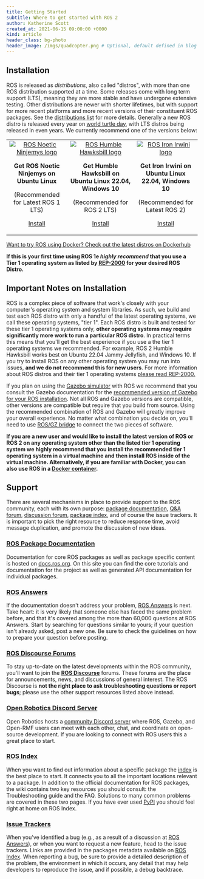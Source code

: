 ```yaml
---
title: Getting Started
subtitle: Where to get started with ROS 2
author: Katherine Scott
created_at: 2021-06-15 09:00:00 +0000
kind: article
header_class: bg-photo
header_image: /imgs/quadcopter.png # Optional, default defined in blog layout
---
```


## Installation

ROS is released as *distributions*, also called "distros", with more than one ROS distribution supported at a time. Some releases come with long term support (LTS), meaning they are more stable and have undergone extensive testing. Other distributions are newer with shorter lifetimes, but with support for more recent platforms and more recent versions of their constituent ROS packages. See the [distributions list](http://docs.ros.org/) for more details. Generally a new ROS distro is released every year on [world turtle day](https://www.worldturtleday.org/), with LTS distros being released in even years. We currently recommend one of the versions below:

<table style="text-align: center">
<tr>
<td style="border: none;">
<a href="http://wiki.ros.org/noetic/Installation/Ubuntu">
<img src="/imgs/noetic.png" alt="ROS Noetic Ninjemys logo" style="float: center; max-height: 120px; vertical-align: middle">
</a>
<p><b>Get ROS Noetic Ninjemys on Ubuntu Linux</b></p>
<p>(Recommended for Latest ROS 1 LTS)</p>
<p><a class="btn btn-large btn-download" href="http://wiki.ros.org/noetic/Installation/Ubuntu">Install</a>
</p>
</td>
<td style="border: none;">
<a href="https://docs.ros.org/en/humble/Installation.html">
<img src="/imgs/humble.png" alt="ROS Humble Hawksbill logo" style="float: center; max-height: 120px; vertical-align: middle">
</a>
<p><b>Get Humble Hawksbill on Ubuntu Linux 22.04, Windows 10</b></p>
<p>(Recommended for ROS 2 LTS)</p>
<p><a class="btn btn-large btn-download" href="https://docs.ros.org/en/humble/Installation.html">Install</a>
</p>
</td>
<td style="border: none;">
<a href="https://docs.ros.org/en/iron/Installation.html">
<img src="/imgs/iron.png" alt="ROS Iron Irwini logo" style="float: center; max-height: 120px; vertical-align: middle">
</a>
<p><b>Get Iron Irwini on Ubuntu Linux 22.04, Windows 10</b></p>
<p>(Recommended for Latest ROS 2)</p>
<p><a class="btn btn-large btn-download" href="https://docs.ros.org/en/iron/Installation.html">Install</a>
</p>
</td>
</tr>
</table>

[Want to try ROS using Docker? Check out the latest distros on Dockerhub](https://hub.docker.com/_/ros/)

**If this is your first time using ROS 1e *highly recommend* that you use a Tier 1 operating system as listed by [REP-2000](https://www.ros.org/reps/rep-2000.html) for your desired ROS Distro.**

## Important Notes on Installation

ROS is a complex piece of software that work's closely with your computer's
operating system and system libraries.  As such, we build and test each ROS
distro with only a handful of the latest operating systems, we call these
operating systems, "tier 1".  Each ROS distro is built and tested for these tier
1 operating systems only, **other operating systems may require significantly
more work to run a particular ROS distro**.  In practical terms this means that
you'll get the best experience if you use a the tier 1 operating systems we
recommended.  For example, ROS 2 Humble Hawksbill works best on Ubuntu 22.04
Jammy Jellyfish, and Windows 10.  If you try to install ROS on any other
operating system you may run into issues, **and we do not recommend this for new
users**.  For more information about ROS distros and their tier 1 operating
systems [please read REP-2000.](https://www.ros.org/reps/rep-2000.html)

If you plan on using the [Gazebo simulator](https://gazebosim.org/home) with ROS
we recommend that you consult the Gazebo documentation for the [recommended
version of Gazebo for your ROS
installation](https://gazebosim.org/docs/garden/ros_installation). Not all ROS
and Gazebo versions are compatible, other versions are compatible but require
that you build from source. Using the recommended combination of ROS and Gazebo
will greatly improve your overall experience. No matter what combination you
decide on, you'll need to use [ROS/GZ
bridge](https://github.com/gazebosim/ros_gz) to connect the two pieces of
software.

**If you are a new user and would like to install the latest version of ROS or
ROS 2 on any operating system other than the listed tier 1 operating system we
highly recommend that you install the recommended tier 1 operating system in a
virtual machine and then install ROS inside of the virtual
machine. Alternatively, if you are familiar with Docker, you can also use ROS in
a [Docker container](https://hub.docker.com/_/ros/).**

## Support

There are several mechanisms in place to provide support to the ROS community,
each with its own purpose: [package documentation](https://docs.ros.org), [Q&A
forum](https://answers.ros.org), [discussion forum](https://discourse.ros.org),
[package index](https://index.ros.org), and of course the issue trackers.  It is
important to pick the right resource to reduce response time, avoid message
duplication, and promote the discussion of new ideas.

### [ROS Package Documentation <i style="font-size: 1rem;" class="fas fa-file-code"></i>](https://docs.ros.org)
Documentation for core ROS packages as well as package specific content is
hosted on [docs.ros.org](https://docs.ros.org).  On this site you can find the
core tutorials and documentation for the project as well as generated API
documentation for individual packages.

### [ROS Answers <i style="font-size: 1rem;" class="fas fa-question-circle"></i>](https://answers.ros.org)
If the documentation doesn't address your problem, [ROS
Answers](https://answers.ros.org) is next.  Take heart: it is very likely that
someone else has faced the same problem before, and that it's covered among the
more than 60,000 questions at ROS Answers.  Start by searching for questions
similar to yours; if your question isn't already asked, post a new one. Be sure
to check the guidelines on how to prepare your question before posting.

### [ROS Discourse Forums <i style="font-size: 1rem;" class="fas fa-comments"></i>](https://discourse.ros.org)

To stay up-to-date on the latest developments within the ROS community, you'll
want to join the **[ROS Discourse](https://discourse.ros.org)** forums.  These
forums are the place for announcements, news, and discussions of general
interest.  The ROS Discourse is **not the right place to ask troubleshooting
questions or report bugs**; please use the other support resources listed above
instead.

### [Open Robotics Discord Server  <i style="font-size: 1rem;" class="fas fa-users"></i>](/blog/discord/)

Open Robotics hosts a [community Discord server](/blog/discord/) where ROS,
Gazebo, and Open-RMF users can meet with each other, chat, and coordinate on
open-source development. If you are looking to connect with ROS users this a
great place to start.

### [ROS Index <i style="font-size: 1rem;" class="fas fa-sitemap"></i>](https://index.ros.org)

When you want to find out information about a specific package the
[index](https://index.ros.org) is the best place to start.  It connects you to
all the important locations relevant to a package.  In addition to the official
documentation for ROS packages, the wiki contains two key resources you should
consult: the Troubleshooting guide and the FAQ. Solutions to many common
problems are covered in these two pages. If you have ever used
[PyPI](https://pypi.org/) you should feel right at home on ROS Index.

### [Issue Trackers <i style="font-size: 1rem;" class="fas fa-bug"></i>](https://github.com/ros2/ros2/issues)

When you've identified a bug (e.g., as a result of a discussion at [ROS
Answers](https://answers.ros.org)), or when you want to request a new feature,
head to the issue trackers.  Links are provided in the packages metadata
available on [ROS Index](https://index.ros.org).  When reporting a bug, be sure
to provide a detailed description of the problem, the environment in which it
occurs, any detail that may help developers to reproduce the issue, and if
possible, a debug backtrace.

